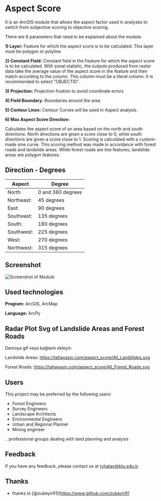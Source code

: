
# Aspect Score

It is an ArcGIS module that allows the aspect factor used in analyzes to switch from subjective scoring to objective scoring.

There are 6 parameters that need to be explained about the module.

**1) Layer:** Feature for which the aspect score is to be calculated. This layer must be polygon or polyline

**2) Constant Field:** Constant field in the Feature for which the aspect score is to be calculated. With zonal statistic, the outputs produced from raster data take the average value of the aspect score in the feature and then match according to the column. This column must be a literal column. It is recommended to select "OBJECTID".

**3) Projection:** Projection fixation to avoid coordinate errors

**4) Field Boundary:** Boundaries around the area

**5) Contour Lines:** Contour Curves will be used in Aspect analysis.

**6) Max Aspect Score Direction:**

Calculates the aspect score of an area based on the north and south directions. North directions are given a score close to 0, while south directions are given a score close to 1. Scoring is calculated with a custom-made sine curve. This scoring method was made in accordance with forest roads and landslide areas. While forest roads are line features, landslide areas are polygon features.

## Direction - Degrees

| Aspect             | Degree                                                                |
| ----------------- | ------------------------------------------------------------------ |
| North | 0 and 360 degrees |
|Northeast: |45 degrees|
|East: |90 degrees|
|Southeast: |135 degrees|
|South: |180 degrees|
|Southwest: |225 degrees|
|West: |270 degrees|
|Northwest: |315 degrees|
## Screenshot

![Screenshot of Module](https://tahayasin.com/aspect_score/Screenshot.jpg)

  
## Used technologies

**Program:** ArcGIS, ArcMap

**Language:** ArcPy

  
## Radar Plot Svg of Landslide Areas and Forest Roads

Demoya gif veya bağlantı ekleyin

  Landslide Areas: 
  https://tahayasin.com/aspect_score/All_Landslides.svg

  Forest Roads:
  https://tahayasin.com/aspect_score/All_Forest_Roads.svg
## Users

This project may be preferred by the following users:

- Forest Engineers
- Survey Engineers
- Landscape Architects
- Environmental Engineers
- Urban and Regional Planner
- Mining engineer

.. professional groups dealing with land planning and analysis

  
## Feedback

If you have any feedback, please contact us at tyhatay@ktu.edu.tr.

  
## Thanks

- thanks to [@zubeyir91](https://www.github.com/zubeyir91

  
